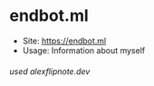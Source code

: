 # endbot.ml
- Site: https://endbot.ml
- Usage: Information about myself

###### used alexflipnote.dev
